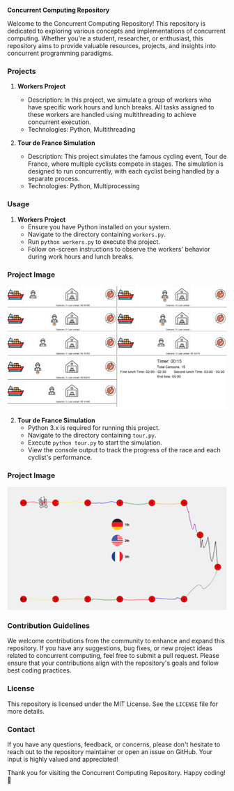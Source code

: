**Concurrent Computing Repository**

Welcome to the Concurrent Computing Repository! This repository is dedicated to exploring various concepts and implementations of concurrent computing. Whether you're a student, researcher, or enthusiast, this repository aims to provide valuable resources, projects, and insights into concurrent programming paradigms.

### Projects

1. **Workers Project**
   - Description: In this project, we simulate a group of workers who have specific work hours and lunch breaks. All tasks assigned to these workers are handled using multithreading to achieve concurrent execution.
   - Technologies: Python, Multithreading

2. **Tour de France Simulation**
   - Description: This project simulates the famous cycling event, Tour de France, where multiple cyclists compete in stages. The simulation is designed to run concurrently, with each cyclist being handled by a separate process.
   - Technologies: Python, Multiprocessing

### Usage

1. **Workers Project**
   - Ensure you have Python installed on your system.
   - Navigate to the directory containing `workers.py`.
   - Run `python workers.py` to execute the project.
   - Follow on-screen instructions to observe the workers' behavior during work hours and lunch breaks.

### Project Image

![Project Image](images/workers.png)




2. **Tour de France Simulation**
   - Python 3.x is required for running this project.
   - Navigate to the directory containing `tour.py`.
   - Execute `python tour.py` to start the simulation.
   - View the console output to track the progress of the race and each cyclist's performance.

### Project Image

![Project Image](images/tour.png)




### Contribution Guidelines

We welcome contributions from the community to enhance and expand this repository. If you have any suggestions, bug fixes, or new project ideas related to concurrent computing, feel free to submit a pull request. Please ensure that your contributions align with the repository's goals and follow best coding practices.

### License

This repository is licensed under the MIT License. See the `LICENSE` file for more details.

### Contact

If you have any questions, feedback, or concerns, please don't hesitate to reach out to the repository maintainer or open an issue on GitHub. Your input is highly valued and appreciated!

Thank you for visiting the Concurrent Computing Repository. Happy coding! 🚀